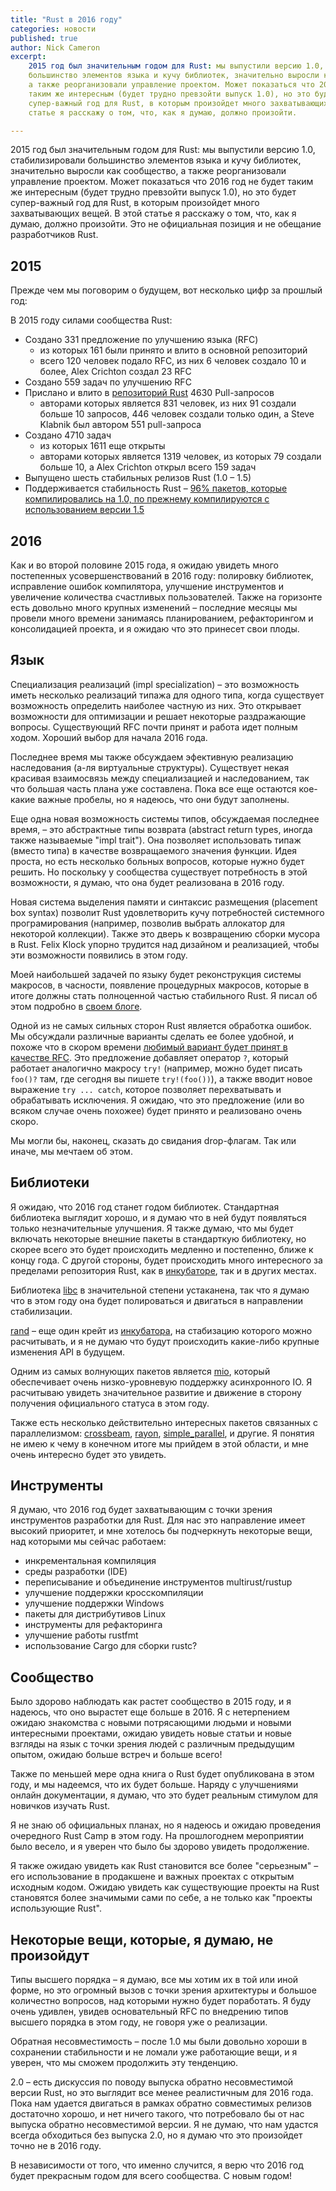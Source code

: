 ```yaml
---
title: "Rust в 2016 году"
categories: новости
published: true
author: Nick Cameron
excerpt:
    2015 год был значительным годом для Rust: мы выпустили версию 1.0, стабилизировали
    большинство элементов языка и кучу библиотек, значительно выросли как сообщество,
    а также реорганизовали управление проектом. Может показаться что 2016 год не будет
    таким же интересным (будет трудно превзойти выпуск 1.0), но это будет
    супер-важный год для Rust, в которым произойдет много захватывающих вещей. В этой
    статье я расскажу о том, что, как я думаю, должно произойти.

---
```


2015 год был значительным годом для Rust: мы выпустили версию 1.0, стабилизировали
большинство элементов языка и кучу библиотек, значительно выросли как сообщество,
а также реорганизовали управление проектом. Может показаться что 2016 год не будет
таким же интересным (будет трудно превзойти выпуск 1.0), но это будет
супер-важный год для Rust, в которым произойдет много захватывающих вещей. В этой
статье я расскажу о том, что, как я думаю, должно произойти. Это не официальная
позиция и не обещание разработчиков Rust.

## 2015

Прежде чем мы поговорим о будущем, вот несколько цифр за прошлый год:

В 2015 году силами сообщества Rust:

* Создано 331 предложение по улучшению языка (RFC)
    * из которых 161 были принято и влито в основной репозиторий
    * всего 120 человек подало RFC, из них 6 человек создало 10 и более, Alex Crichton создал 23 RFC
* Создано 559 задач по улучшению RFC
* Прислано и влито в [репозиторий Rust](https://github.com/rust-lang/rust) 4630 Pull-запросов
    * авторами которых является 831 человек, из них 91 создали больше 10 запросов, 446 человек создали только один, а Steve Klabnik был автором 551 pull-запроса
* Создано 4710 задач
    * из которых 1611 еще открыты
    * авторами которых является 1319 человек, из которых 79 создали больше 10, а Alex Crichton открыл всего 159 задач
* Выпущено шесть стабильных релизов Rust (1.0 – 1.5)
* Поддерживается стабильность Rust – [96% пакетов, которые компилировались на 1.0,
  по прежнему компилируются с использованием версии 1.5](https://internals.rust-lang.org/t/rust-regressions-2015-year-end-report/2993)

## 2016

Как и во второй половине 2015 года, я ожидаю увидеть много постепенных
усовершенствований в 2016 году: полировку библиотек, исправление ошибок
компилятора, улучшение инструментов и увеличение количества счастливых
пользователей. Также на горизонте есть довольно много крупных изменений –
последние месяцы мы провели много времени занимаясь планированием, рефакторингом
и консолидацией проекта, и я ожидаю что это принесет свои плоды.

## Язык

Cпециализация реализаций (impl specialization) – это возможность иметь несколько реализаций типажа
для одного типа, когда существует возможность определить наиболее частную из них. Это открывает возможности
для оптимизации и решает некоторые раздражающие вопросы. Существующий RFC почти принят и работа
идет полным ходом. Хороший выбор для начала 2016 года.

Последнее время мы также обсуждаем эфективную реализацию наследования (а-ля виртуальные структуры).
Существует некая красивая взаимосвязь между специализацией и наследованием, так что большая
часть плана уже составлена. Пока все еще остаются кое-какие важные пробелы, но я надеюсь,
что они будут заполнены.

Еще одна новая возможность системы типов, обсуждаемая последнее время, – это
абстрактные типы возврата (abstract return types, иногда также называемые "impl trait").
Она позволяет использовать типаж (вместо типа) в качестве возвращаемого значения функции.
Идея проста, но есть несколько больных вопросов, которые нужно будет решить. Но поскольку
у сообщества существует потребность в этой возможности, я думаю, что она будет реализована в 2016 году.

Новая система выделения памяти и синтаксис размещения (placement box syntax) позволит Rust
удовлетворить кучу потребностей системного програмирования (например, позволив выбрать аллокатор
для некоторой коллекции). Также это дверь к возвращению сборки мусора в Rust. Felix Klock
упорно трудится над дизайном и реализацией, чтобы эти возможности появились в этом году.

Моей наибольшей задачей по языку будет реконструкция системы макросов, в часности, появление
процедурных макросов, которые в итоге должны стать полноценной частью стабильного Rust. Я писал об
этом подробно в [своем блоге](http://www.ncameron.org/blog/).

Одной из не самых сильных сторон Rust является обработка ошибок. Мы обсуждали различные варианты
сделать ее более удобной, и похоже что в скором времени [любимый вариант будет принят в качестве RFC](https://github.com/rust-lang/rfcs/pull/243).
Это предложение добавляет оператор `?`, который работает аналогично макросу `try!` (например, можно
будет писать `foo()?` там, где сегодня вы пишете `try!(foo())`), а также вводит новое выражение
`try ... catch`, которое позволяет перехватывать и обрабатывать исключения. Я ожидаю, что это
предложение (или во всяком случае очень похожее) будет принято и реализовано очень скоро.

Мы могли бы, наконец, сказать до свидания drop-флагам. Так или иначе, мы мечтаем об этом.

## Библиотеки

Я ожидаю, что 2016 год станет годом библиотек. Стандартная библиотека выглядит хорошо, и я думаю
что в ней будут появляться только незначительные улучшения. Я также думаю, что мы будет включать
некоторые внешние пакеты в стандарткую библиотеку, но скорее всего это будет происходить медленно и
постепенно, ближе к концу года. С другой стороны, будет происходить много интересного за пределами
репозитория Rust, как в [инкубаторе](https://github.com/rust-lang-nursery), так и в других местах.

Библиотека [libc](https://github.com/rust-lang-nursery/libc) в значительной степени устаканена, так что я думаю что в этом году она будет
полироваться и двигаться в направлении стабилизации.

[rand](https://github.com/rust-lang-nursery/rand) – еще один крейт из [инкубатора](https://github.com/rust-lang-nursery), на стабизацию которого можно расчитывать, и я не думаю
что будут происходить какие-либо крупные изменения API в будущем.

Одним из самых волнующих пакетов является [mio](https://github.com/carllerche/mio), который обеспечивает очень низко-уровневую
поддержку асинхронного IO. Я расчитываю увидеть значительное развитие и движение в сторону
получения официального статуса в этом году.

Также есть несколько действительно интересных пакетов связанных с параллелизмом: [crossbeam](https://github.com/aturon/crossbeam), [rayon](https://github.com/nikomatsakis/rayon),
[simple_parallel](https://github.com/huonw/simple_parallel), и другие. Я понятия не имею к чему в конечном итоге мы прийдем в этой области, и
мне очень интересно будет это увидеть.

## Инструменты

Я думаю, что 2016 год будет захватывающим с точки зрения инструментов разработки для Rust. Для нас
это направление имеет высокий приоритет, и мне хотелось бы подчеркнуть некоторые вещи, над которыми мы
сейчас работаем:

* инкрементальная компиляция
* среды разработки (IDE)
* переписывание и объединение инструментов multirust/rustup
* улучшение поддержки кросскомпиляции
* улучшение поддержки Windows
* пакеты для дистрибутивов Linux
* инструменты для рефакторинга
* улучшение работы rustfmt
* использование Cargo для сборки rustc?

## Сообщество

Было здорово наблюдать как растет сообщество в 2015 году, и я надеюсь, что оно вырастет еще больше в 2016. Я
с нетерпением ожидаю знакомства с новыми потрясающими людьми и новыми интересными проектами, ожидаю увидеть
новые статьи и новые взгляды на язык с точки зрения людей с различным предыдущим опытом, ожидаю больше
встреч и больше всего!

Также по меньшей мере одна книга о Rust будет опубликована в этом году, и мы надеемся, что их будет
больше. Наряду с улучшениями онлайн документации, я думаю, что это будет реальным стимулом для
новичков изучать Rust.

Я не знаю об официальных планах, но я надеюсь и ожидаю проведения очередного Rust Camp в этом году.
На прошлогоднем мероприятии было весело, и я уверен что было бы здорово увидеть продолжение.

Я также ожидаю увидеть как Rust становится все более "серьезным" – его использование в продакшене
и важных проектах с открытым исходным кодом. Ожидаю увидеть как существующие проекты на Rust
становятся более значимыми сами по себе, а не только как "проекты использующие Rust".

## Некоторые вещи, которые, я думаю, не произойдут

Типы высшего порядка – я думаю, все мы хотим их в той или иной форме, но это огромный вызов с точки
зрения архитектуры и большое количестно вопросов, над которыми нужно будет поработать. Я буду очень
удивлен, увидев основательный RFC по внедрению типов высшего порядка в этом году, не говоря уже о
реализации.

Обратная несовместимость – после 1.0 мы были довольно хороши в сохранении стабильности и не ломали
уже работающие вещи, и я уверен, что мы сможем продолжить эту тенденцию.

2.0 – есть дискуссия по поводу выпуска обратно несовместимой версии Rust, но это
выглядит все менее реалистичным для 2016 года. Пока нам удается двигаться в рамках обратно совместимых релизов достаточно
хорошо, и нет ничего такого, что потребовало бы от нас выпуска обратно несовместимой версии. Я не
думаю, что нам удастся всегда обходиться без выпуска 2.0, но я думаю что это произойдет точно не в
2016 году.

В независимости от того, что именно случится, я верю что 2016 год будет прекрасным годом для всего
сообщества. С новым годом!
